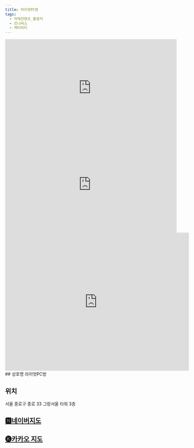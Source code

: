 ```yaml
---
title: 라이엇PC방
tags:
  - 자체컨텐츠_촬영지
  - 르니버스
  - 액티비티
---
```

<iframe width="560" height="315" src="https://www.youtube.com/embed/tR0MHz7dhgo?si=JvbxD9ypnNlVJfIG" title="YouTube video player" frameborder="0" allow="accelerometer; autoplay; clipboard-write; encrypted-media; gyroscope; picture-in-picture; web-share" referrerpolicy="strict-origin-when-cross-origin" allowfullscreen></iframe>
<iframe width="560" height="315" src="https://www.youtube.com/embed/_i-CvQVgnqA?si=3jHvP-bac133vITr" title="YouTube video player" frameborder="0" allow="accelerometer; autoplay; clipboard-write; encrypted-media; gyroscope; picture-in-picture; web-share" referrerpolicy="strict-origin-when-cross-origin" allowfullscreen></iframe>
<iframe src="https://www.google.com/maps/embed?pb=!1m18!1m12!1m3!1d3162.3365439376735!2d126.97893311185605!3d37.570692171920996!2m3!1f0!2f0!3f0!3m2!1i1024!2i768!4f13.1!3m3!1m2!1s0x357ca343a533a097%3A0x5f2ae712c39aa5f7!2z65287J207JeHIFBD67Cp!5e0!3m2!1sko!2skr!4v1741419223287!5m2!1sko!2skr" width="600" height="450" style="border:0;" allowfullscreen="" loading="lazy" referrerpolicy="no-referrer-when-downgrade"></iframe>
## 상호명
라이엇PC방

## 위치
서울 종로구 종로 33 그랑서울 타워 3층


## [🅽네이버지도](https://naver.me/xIeXuz4z)

## [🅚카카오 지도](https://place.map.kakao.com/1485980824)